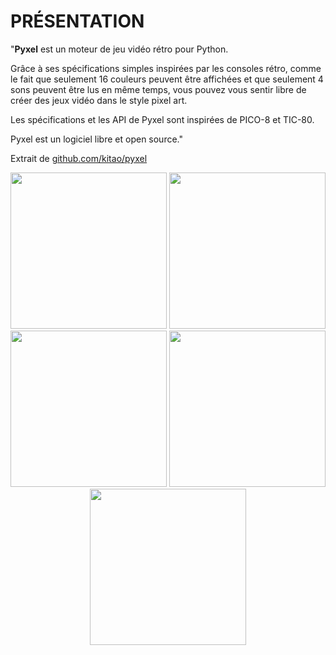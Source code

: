 # PRÉSENTATION

"**Pyxel** est un moteur de jeu vidéo rétro pour Python.

Grâce à ses spécifications simples inspirées par les consoles rétro, comme le fait que seulement 16 couleurs peuvent être affichées et que seulement 4 sons peuvent être lus en même temps, vous pouvez vous sentir libre de créer des jeux vidéo dans le style pixel art.

Les spécifications et les API de Pyxel sont inspirées de PICO-8 et TIC-80.

Pyxel est un logiciel libre et open source." 

Extrait de [github.com/kitao/pyxel](https://github.com/kitao/pyxel/blob/main/doc/README.fr.md)

<center>
<img src="https://raw.githubusercontent.com/nuitducode/DOCUMENTATION/main/pyxel-tutoriel-01.gif" width=250 />
<img src="https://raw.githubusercontent.com/nuitducode/DOCUMENTATION/main/pyxel-tutoriel-02.gif" width=250 />
<img src="https://raw.githubusercontent.com/nuitducode/DOCUMENTATION/main/pyxel-tutoriel-03.gif" width=250 />
<img src="https://raw.githubusercontent.com/nuitducode/DOCUMENTATION/main/pyxel-tutoriel-04.gif" width=250 />
<img src="https://raw.githubusercontent.com/nuitducode/DOCUMENTATION/main/pyxel-tutoriel-05.gif" width=250 />
</center>
